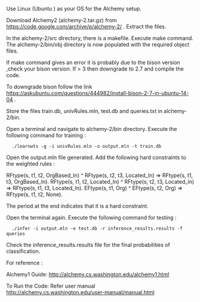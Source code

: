 Use Linux (Ubuntu ) as your OS for the Alchemy setup.

Download Alchemy2 (alchemy-2.tar.gz) from https://code.google.com/archive/p/alchemy-2/ . Extract the files.

In the alchemy-2/src directory, there is a makefile. Execute make command. The alchemy-2/bin/obj directory is now populated with the required object files.

If make command gives an error it is probably due to the bison version ,check your bison version. If > 3 then downgrade to 2.7 and compile the code.

To downgrade bison follow the link https://askubuntu.com/questions/444982/install-bison-2-7-in-ubuntu-14-04 .

Store the files train.db, univRules.mln, test.db and queries.txt in alchemy-2/bin.

Open a terminal and navigate to alchemy-2/bin directory. Execute the following command for training :
  
      ./learnwts -g -i univRules.mln -o output.mln -t train.db

Open the output.mln file generated. Add the following hard constraints to the weighted rules :

RFtype(s, t1, t2, OrgBased_In) ^ RFtype(s, t2, t3, Located_In) => RFtype(s, t1, t3, OrgBased_In).
RFtype(s, t1, t2, Located_In) ^ RFtype(s, t2, t3, Located_In) => RFtype(s, t1, t3, Located_In).
EFtype(s, t1, Org) ^ EFtype(s, t2, Org) => RFtype(s, t1, t2, None).

The period at the end indicates that it is a hard constraint.

Open the terminal again. Execute the following command for testing :
      
      ./infer -i output.mln -e test.db -r inference_results.results -f queries

Check the inference_results.results file for the final probabilities of classification.

For reference :

Alchemy1 Guide:
http://alchemy.cs.washington.edu/alchemy1.html

To Run the Code:
Refer user manual http://alchemy.cs.washington.edu/user-manual/manual.html
